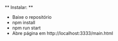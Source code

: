 ** Instalar: **
- Baixe o repositório
- npm install
- npm run start
- Abre página em http://localhost:3333/main.html